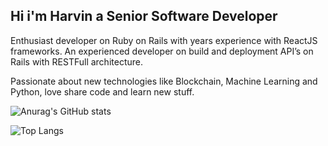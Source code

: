 
## Hi i'm Harvin a Senior Software Developer

Enthusiast developer on Ruby on Rails with years experience with ReactJS frameworks. 
An experienced developer on build and deployment API’s on Rails with RESTFull architecture.

Passionate about new technologies like Blockchain, Machine Learning and Python, love share code and learn new stuff.


![Anurag's GitHub stats](https://github-readme-stats.vercel.app/api?username=hllanes08&show_icons=true&theme=radical)


![Top Langs](https://github-readme-stats.vercel.app/api/top-langs/?username=hllanes08&layout=compact)


